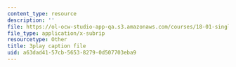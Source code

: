 ```yaml
---
content_type: resource
description: ''
file: https://ol-ocw-studio-app-qa.s3.amazonaws.com/courses/18-01-single-variable-calculus-fall-2006/a63dad4157cb565382790d507703eba9_eRCN3daFCmU.vtt
file_type: application/x-subrip
resourcetype: Other
title: 3play caption file
uid: a63dad41-57cb-5653-8279-0d507703eba9
---
```


